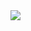 <img src="https://blog.kakaocdn.net/dn/bey3KU/btrBat6s0Pq/9clBIBAY8GxYUPP9nVPkHk/img.gif">

<!--
**ppojun/ppojun** is a ✨ _special_ ✨ repository because its `README.md` (this file) appears on your GitHub profile.

Here are some ideas to get you started:

- 🔭 I’m currently working on ...
- 🌱 I’m currently learning ...
- 👯 I’m looking to collaborate on ...
- 🤔 I’m looking for help with ...
- 💬 Ask me about ...
- 📫 How to reach me: ...
- 😄 Pronouns: ...
- ⚡ Fun fact: ...
-->
